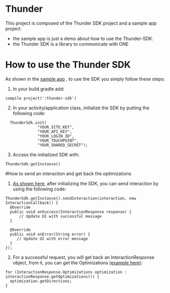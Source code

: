 # Thunder

This project is composed of the Thunder SDK project and a sample app project:
- the sample app is just a demo about how to use the Thunder-SDK.
- the Thunder SDK is a library to communicate with ONE

# How to use the Thunder SDK
As shown in the [sample app](https://github.com/SebRenon/Thunder/blob/master/app/src/main/java/com/srenon/thunder/MainActivity.java#L63) , to use the SDK you simply follow these steps:

1. In your build.gradle add:
  
  ```
  compile project(':thunder-sdk')
  ```
  
2. In your activity/application class, initialize the SDK by putting the following code:
  
  ```
	ThunderSdk.init(
                "YOUR_SITE_KEY",
                "YOUR_API_KEY",
                "YOUR_LOGIN_ID",
                "YOUR_TOUCHPOINT",
                "YOUR_SHARED_SECRET");
  ```
                
3. Access the initialized SDK with:
  
  ```
  ThunderSdk.getInstance()
  ```
  
#How to send an interaction and get back the optimizations

1. [As shown here](https://github.com/SebRenon/Thunder/blob/master/app/src/main/java/com/srenon/thunder/MainActivity.java#L77), after initializing the SDK, you can send interaction by using the following code:

  ```
  ThunderSdk.getInstance().sendInteraction(interaction, new InteractionCallback() {
    @Override
    public void onSuccess(InteractionResponse response) {
        // Update UI with successful message
    }

    @Override
    public void onError(String error) {
       // Update UI with error message
    }
  });
  ```
        
2. For a successful request, you will get back an InteractionResponse object, from it, you can get the Optimizations [(example here)](https://github.com/SebRenon/Thunder/blob/master/app/src/main/java/com/srenon/thunder/DetailsActivity.java#L58):
  
  ```
  for (InteractionResponse.Optimizations optimization : interactionResponse.getOptimizations()) {
  	optimization.getDirectives;
  }
  ```
